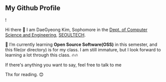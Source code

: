 **<h2>My Github Profile</h2>**

!

Hi there :clap: I am DaeGyeong Kim, Sophomore in the [Dept. of Computer Science and Engineering](https://computer.seoultech.ac.kr/), [SEOULTECH](https://en.seoultech.ac.kr/).

:book: I’m currently learning **Open Source Software(OSS)** in this semester, and this file(or directory) is for my class. 
I am still immature, but I look forward to learning a lot through this class. :fire::fire:

If there's anything you want to say, feel free to talk to me

Thx for reading. :blush:


 